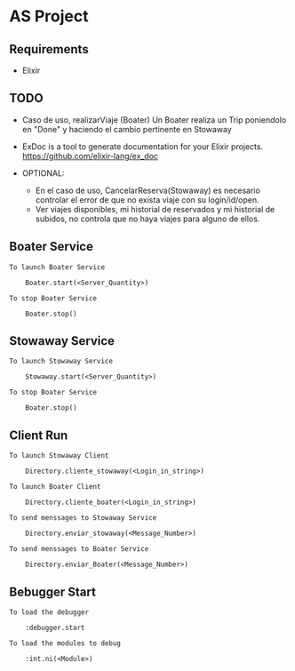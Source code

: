 # AS Project 

## Requirements

- Elixir

## TODO

- Caso de uso, realizarViaje (Boater)
    Un Boater realiza un Trip poniendolo en "Done" y haciendo el cambio pertinente en Stowaway

- ExDoc is a tool to generate documentation for your Elixir projects. https://github.com/elixir-lang/ex_doc       

- OPTIONAL:
    - En el caso de uso, CancelarReserva(Stowaway) es necesario controlar el error de que no exista viaje con su login/id/open.
    - Ver viajes disponibles, mi historial de reservados y mi historial de subidos, no controla que no haya viajes para alguno de ellos.

## Boater Service

```
To launch Boater Service

    Boater.start(<Server_Quantity>)

To stop Boater Service

    Boater.stop()
```

## Stowaway Service

```
To launch Stowaway Service

    Stowaway.start(<Server_Quantity>)

To stop Boater Service

    Boater.stop()
```

## Client Run

```
To launch Stowaway Client

    Directory.cliente_stowaway(<Login_in_string>)

To launch Boater Client

    Directory.cliente_boater(<Login_in_string>)

To send menssages to Stowaway Service

    Directory.enviar_stowaway(<Message_Number>)

To send menssages to Boater Service

    Directory.enviar_Boater(<Message_Number>)

```

## Bebugger Start

```
To load the debugger

    :debugger.start

To load the modules to debug

    :int.ni(<Module>)

```